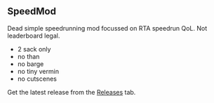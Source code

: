 SpeedMod
--------

Dead simple speedrunning mod focussed on RTA speedrun QoL. Not leaderboard legal.

 - 2 sack only
 - no than
 - no barge
 - no tiny vermin
 - no cutscenes

Get the latest release from the [Releases](https://github.com/parasHadesMods/SpeedMod/releases) tab.
